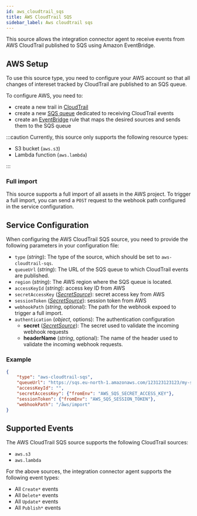 ```yaml
---
id: aws_cloudtrail_sqs
title: AWS CloudTrail SQS
sidebar_label: Aws cloudtrail sqs
---
```




This source allows the integration connector agent to receive events from AWS CloudTrail published to SQS using Amazon EventBridge.

## AWS Setup

To use this source type, you need to configure your AWS account so that all changes of intereset tracked by CloudTrail
are published to an SQS queue.

To configure AWS, you need to:

- create a new trail in [CloudTrail](https://docs.aws.amazon.com/awscloudtrail/latest/userguide/cloudtrail-user-guide.html)
- create a new [SQS queue](https://docs.aws.amazon.com/AWSSimpleQueueService/latest/SQSDeveloperGuide/welcome.html)
  dedicated to receiving CloudTrail events
- create an [EventBridge](https://docs.aws.amazon.com/eventbridge/latest/userguide/eb-setup.html) rule that maps
  the desired sources and sends them to the SQS queue

:::caution
Currently, this source only supports the following resource types:

- S3 bucket (`aws.s3`)
- Lambda function (`aws.lambda`)

:::

### Full import

This source supports a full import of all assets in the AWS project.
To trigger a full import, you can send a `POST` request to the webhook path configured in the service configuration.

## Service Configuration

When configuring the AWS CloudTrail SQS source, you need to provide the following parameters in your configuration file:

- `type` (*string*): The type of the source, which should be set to `aws-cloudtrail-sqs`.
- `queueUrl` (*string*): The URL of the SQS queue to which CloudTrail events are published.
- `region` (*string*): The AWS region where the SQS queue is located.
- `accessKeyId` (*string*): access key ID from AWS
- `secretAccessKey` ([*SecretSource*](/runtime_suite/integration-connector-agent/20_install.md#secretsource)): secret access key from AWS
- `sessionToken` ([*SecretSource*](/runtime_suite/integration-connector-agent/20_install.md#secretsource)): session token from AWS
- `webhookPath` (*string*, optional): The path for the webhook expoed to trigger a full import.
- `authentication` (*object*, options): The authentication configuration
  - **secret** ([*SecretSource*](/runtime_suite/integration-connector-agent/20_install.md#secretsource)): The secret used to validate the incoming webhook requests
  - **headerName** (*string*, optional): The name of the header used to validate the incoming webhook requests.

### Example

```json
{
	"type": "aws-cloudtrail-sqs",
	"queueUrl": "https://sqs.eu-north-1.amazonaws.com/123123123123/my-sqs-queue",
	"accessKeyId": "",
	"secretAccessKey": {"fromEnv": "AWS_SQS_SECRET_ACCESS_KEY"},
	"sessionToken": {"fromEnv": "AWS_SQS_SESSION_TOKEN"},
	"webhookPath": "/åws/import"
}
```

## Supported Events

The AWS CloudTrail SQS source supports the following CloudTrail sources:

- `aws.s3`
- `aws.lambda`

For the above sources, the integration connector agent supports the following event types:

- All `Create*` events
- All `Delete*` events
- All `Update*` events
- All `Publish*` events
